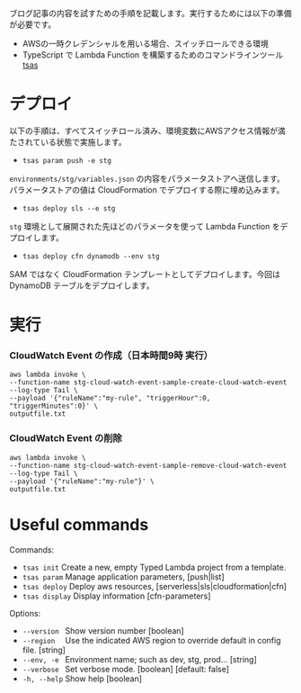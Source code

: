 ブログ記事の内容を試すための手順を記載します。実行するためには以下の準備が必要です。

* AWSの一時クレデンシャルを用いる場合、スイッチロールできる環境
* TypeScript で Lambda Function を構築するためのコマンドラインツール [tsas](https://www.npmjs.com/package/tsas)

# デプロイ

以下の手順は、すべてスイッチロール済み、環境変数にAWSアクセス情報が満たされている状態で実施します。

* `tsas param push -e stg`

`environments/stg/variables.json` の内容をパラメータストアへ送信します。パラメータストアの値は CloudFormation でデプロイする際に埋め込みます。

* `tsas deploy sls --e stg`

`stg` 環境として展開された先ほどのパラメータを使って Lambda Function をデプロイします。

* `tsas deploy cfn dynamodb --env stg`

SAM ではなく CloudFormation テンプレートとしてデプロイします。今回は DynamoDB テーブルをデプロイします。

# 実行

### CloudWatch Event の作成（日本時間9時 実行）

```
aws lambda invoke \
--function-name stg-cloud-watch-event-sample-create-cloud-watch-event --log-type Tail \
--payload '{"ruleName":"my-rule", "triggerHour":0, "triggerMinutes":0}' \
outputfile.txt
```


### CloudWatch Event の削除

```
aws lambda invoke \
--function-name stg-cloud-watch-event-sample-remove-cloud-watch-event --log-type Tail \
--payload '{"ruleName":"my-rule"}' \
outputfile.txt
```

# Useful commands

Commands:

* `tsas init`     Create a new, empty Typed Lambda project from a template.
* `tsas param`    Manage application parameters, [push|list]
* `tsas deploy`   Deploy aws resources, [serverless|sls|cloudformation|cfn]
* `tsas display`  Display information [cfn-parameters]

Options:

* `--version `  Show version number                                      [boolean]
* `--region  `  Use the indicated AWS region to override default in config file. [string]
* `--env, -e `  Environment name; such as dev, stg, prod...               [string]
* `--verbose `  Set verbose mode.                       [boolean] [default: false]
* `-h, --help`  Show help                                                [boolean]
